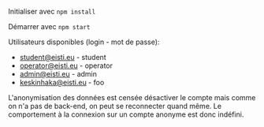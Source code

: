 Initialiser avec `npm install`

Démarrer avec `npm start`

Utilisateurs disponibles (login - mot de passe):
- student@eisti.eu - student
- operator@eisti.eu - operator
- admin@eisti.eu - admin
- keskinhaka@eisti.eu - foo

L'anonymisation des données est censée désactiver le compte mais comme on n'a pas de back-end, on peut se reconnecter quand même.
Le comportement à la connexion sur un compte anonyme est donc indéfini.
